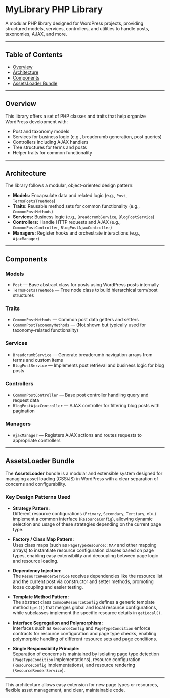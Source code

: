 # MyLibrary PHP Library

A modular PHP library designed for WordPress projects, providing structured models, services, controllers, and utilities to handle posts, taxonomies, AJAX, and more.

---

## Table of Contents

- [Overview](#overview)  
- [Architecture](#architecture)  
- [Components](#components)
- [AssetsLoader Bundle](#assetsloader-bundle)

---

## Overview

This library offers a set of PHP classes and traits that help organize WordPress development with:

- Post and taxonomy models  
- Services for business logic (e.g., breadcrumb generation, post queries)  
- Controllers including AJAX handlers  
- Tree structures for terms and posts  
- Helper traits for common functionality  

---

## Architecture

The library follows a modular, object-oriented design pattern:

- **Models:** Encapsulate data and related logic (e.g., `Post`, `TermsPostsTreeNode`)  
- **Traits:** Reusable method sets for common functionality (e.g., `CommonPostMethods`)  
- **Services:** Business logic (e.g., `BreadcrumbService`, `BlogPostService`)  
- **Controllers:** Handle HTTP requests and AJAX (e.g., `CommonPostController`, `BlogPostAjaxController`)  
- **Managers:** Register hooks and orchestrate interactions (e.g., `AjaxManager`)  

---

## Components

### Models

- `Post` — Base abstract class for posts using WordPress posts internally  
- `TermsPostsTreeNode` — Tree node class to build hierarchical term/post structures  

### Traits

- `CommonPostMethods` — Common post data getters and setters  
- `CommonPostTaxonomyMethods` — (Not shown but typically used for taxonomy-related functionality)  

### Services

- `BreadcrumbService` — Generate breadcrumb navigation arrays from terms and custom items  
- `BlogPostService` — Implements post retrieval and business logic for blog posts  

### Controllers

- `CommonPostController` — Base post controller handling query and request data  
- `BlogPostAjaxController` — AJAX controller for filtering blog posts with pagination  

### Managers

- `AjaxManager` — Registers AJAX actions and routes requests to appropriate controllers  

---

## AssetsLoader Bundle

The **AssetsLoader** bundle is a modular and extensible system designed for managing asset loading (CSS/JS) in WordPress with a clear separation of concerns and configurability.

### Key Design Patterns Used

- **Strategy Pattern:**  
  Different resource configurations (`Primary`, `Secondary`, `Tertiary`, etc.) implement a common interface (`ResourceConfig`), allowing dynamic selection and usage of these strategies depending on the current page type.

- **Factory / Class Map Pattern:**  
  Uses class maps (such as `PageTypeResource::MAP` and other mapping arrays) to instantiate resource configuration classes based on page types, enabling easy extensibility and decoupling between page logic and resource loading.

- **Dependency Injection:**  
  The `ResourceRenderService` receives dependencies like the resource list and the current post via constructor and setter methods, promoting loose coupling and easier testing.

- **Template Method Pattern:**  
  The abstract class `CommonResourceConfig` defines a generic template method (`get()`) that merges global and local resource configurations, while subclasses implement the specific resource details in `getLocal()`.

- **Interface Segregation and Polymorphism:**  
  Interfaces such as `ResourceConfig` and `PageTypeCondition` enforce contracts for resource configuration and page type checks, enabling polymorphic handling of different resource sets and page conditions.

- **Single Responsibility Principle:**  
  Separation of concerns is maintained by isolating page type detection (`PageTypeCondition` implementations), resource configuration (`ResourceConfig` implementations), and resource rendering (`ResourceRenderService`).

---

This architecture allows easy extension for new page types or resources, flexible asset management, and clear, maintainable code.
